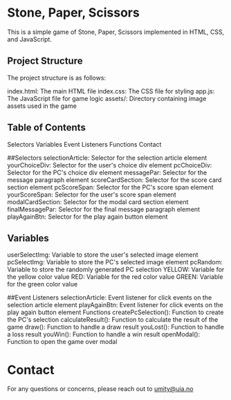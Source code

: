 # Stone, Paper, Scissors
This is a simple game of Stone, Paper, Scissors implemented in HTML, CSS, and JavaScript.

## Project Structure
The project structure is as follows:

index.html: The main HTML file
index.css: The CSS file for styling
app.js: The JavaScript file for game logic
assets/: Directory containing image assets used in the game

## Table of Contents
Selectors
Variables
Event Listeners
Functions
Contact

##Selectors
selectionArticle: Selector for the selection article element
yourChoiceDiv: Selector for the user's choice div element
pcChoiceDiv: Selector for the PC's choice div element
messagePar: Selector for the message paragraph element
scoreCardSection: Selector for the score card section element
pcScoreSpan: Selector for the PC's score span element
yourScoreSpan: Selector for the user's score span element
modalCardSection: Selector for the modal card section element
finalMessagePar: Selector for the final message paragraph element
playAgainBtn: Selector for the play again button element

## Variables
userSelectImg: Variable to store the user's selected image element
pcSelectImg: Variable to store the PC's selected image element
pcRandom: Variable to store the randomly generated PC selection
YELLOW: Variable for the yellow color value
RED: Variable for the red color value
GREEN: Variable for the green color value

##Event Listeners
selectionArticle: Event listener for click events on the selection article element
playAgainBtn: Event listener for click events on the play again button element
Functions
createPcSelection(): Function to create the PC's selection
calculateResult(): Function to calculate the result of the game
draw(): Function to handle a draw result
youLost(): Function to handle a loss result
youWin(): Function to handle a win result
openModal(): Function to open the game over modal
# Contact
For any questions or concerns, please reach out to umity@uia.no
